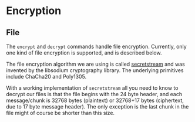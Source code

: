 # Encryption

## File

The `encrypt` and `decrypt` commands handle file encryption. Currently, only one kind of file encryption is supported, and is described below.

The file encryption algorithm we are using is called [secretstream](https://doc.libsodium.org/secret-key_cryptography/secretstream) and was invented by the libsodium cryptography library. The underlying primitives include ChaCha20 and Poly1305.

With a working implementation of `secretstream` all you need to know to decrypt our files is that the file begins with the 24 byte header, and each message/chunk is 32768 bytes (plaintext) or 32768+17 bytes (ciphertext, due to 17 byte message header). The only exception is the last chunk in the file might of course be shorter than this size.
